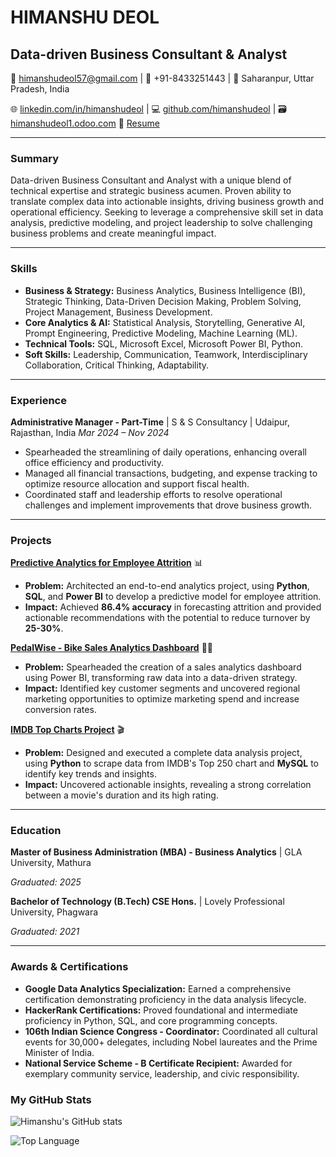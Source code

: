 # **HIMANSHU DEOL**
## Data-driven Business Consultant & Analyst

📧 himanshudeol57@gmail.com | 📱 +91-8433251443 | 📍 Saharanpur, Uttar Pradesh, India

🌐 [linkedin.com/in/himanshudeol](https://linkedin.com/in/himanshudeol) | 💻 [github.com/himanshudeol](https://github.com/himanshudeol) | 🗃️ [himanshudeol1.odoo.com](https://himanshudeol1.odoo.com/)
📄 [Resume](https://drive.google.com/file/d/1zCCLiM_VhAV_cOUvoCJ4OGiViESt6npl/view?usp=sharing)

-----

### **Summary**

Data-driven Business Consultant and Analyst with a unique blend of technical expertise and strategic business acumen. Proven ability to translate complex data into actionable insights, driving business growth and operational efficiency. Seeking to leverage a comprehensive skill set in data analysis, predictive modeling, and project leadership to solve challenging business problems and create meaningful impact.

-----

### **Skills**

  * **Business & Strategy:** Business Analytics, Business Intelligence (BI), Strategic Thinking, Data-Driven Decision Making, Problem Solving, Project Management, Business Development.
  * **Core Analytics & AI:** Statistical Analysis, Storytelling, Generative AI, Prompt Engineering, Predictive Modeling, Machine Learning (ML).
  * **Technical Tools:** SQL, Microsoft Excel, Microsoft Power BI, Python.
  * **Soft Skills:** Leadership, Communication, Teamwork, Interdisciplinary Collaboration, Critical Thinking, Adaptability.

-----

### **Experience**

**Administrative Manager - Part-Time** | S & S Consultancy | Udaipur, Rajasthan, India
*Mar 2024 – Nov 2024*

  * Spearheaded the streamlining of daily operations, enhancing overall office efficiency and productivity.
  * Managed all financial transactions, budgeting, and expense tracking to optimize resource allocation and support fiscal health.
  * Coordinated staff and leadership efforts to resolve operational challenges and implement improvements that drove business growth.

-----

### **Projects**

**[Predictive Analytics for Employee Attrition](https://github.com/himanshudeol/Predictive-Analytics-for-Employee-Attrition-Using-ML-and-BI-Tools)** 📊

  * **Problem:** Architected an end-to-end analytics project, using **Python**, **SQL**, and **Power BI** to develop a predictive model for employee attrition.
  * **Impact:** Achieved **86.4% accuracy** in forecasting attrition and provided actionable recommendations with the potential to reduce turnover by **25-30%**.

**[PedalWise - Bike Sales Analytics Dashboard](https://github.com/himanshudeol/PedalWise-Bike-Sales-Analytics-Dashboard)** 🚴‍♂️

  * **Problem:** Spearheaded the creation of a sales analytics dashboard using Power BI, transforming raw data into a data-driven strategy.
  * **Impact:** Identified key customer segments and uncovered regional marketing opportunities to optimize marketing spend and increase conversion rates.

**[IMDB Top Charts Project](https://github.com/himanshudeol/IMDB_Top_Charts_Project)** 🎬

  * **Problem:** Designed and executed a complete data analysis project, using **Python** to scrape data from IMDB's Top 250 chart and **MySQL** to identify key trends and insights.
  * **Impact:** Uncovered actionable insights, revealing a strong correlation between a movie's duration and its high rating.

-----

### **Education**

**Master of Business Administration (MBA) - Business Analytics** | GLA University, Mathura

*Graduated: 2025*

**Bachelor of Technology (B.Tech) CSE Hons.** | Lovely Professional University, Phagwara

*Graduated: 2021*

-----

### **Awards & Certifications**

  * **Google Data Analytics Specialization:** Earned a comprehensive certification demonstrating proficiency in the data analysis lifecycle.
  * **HackerRank Certifications:** Proved foundational and intermediate proficiency in Python, SQL, and core programming concepts.
  * **106th Indian Science Congress - Coordinator:** Coordinated all cultural events for 30,000+ delegates, including Nobel laureates and the Prime Minister of India.
  * **National Service Scheme - B Certificate Recipient:** Awarded for exemplary community service, leadership, and civic responsibility.

### **My GitHub Stats**

![**Himanshu's GitHub stats**](https://github-readme-stats.vercel.app/api?username=himanshudeol&hide=stars,issues,contribs)

![**Top Language**](https://github-readme-stats.vercel.app/api/top-langs/?username=himanshudeol)



